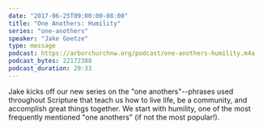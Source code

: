 ```yaml
---
date: "2017-06-25T09:00:00-08:00"
title: "One Anothers: Humility"
series: "one-anothers"
speaker: "Jake Goetze"
type: message
podcast: https://arborchurchnw.org/podcast/one-anothers-humility.m4a
podcast_bytes: 22172388
podcast_duration: 29:33
---
```


Jake kicks off our new series on the "one anothers"--phrases used throughout Scripture that teach us how to live life, be a community, and accomplish great things together. We start with humility, one of the most frequently mentioned "one anothers" (if not the most popular!).
